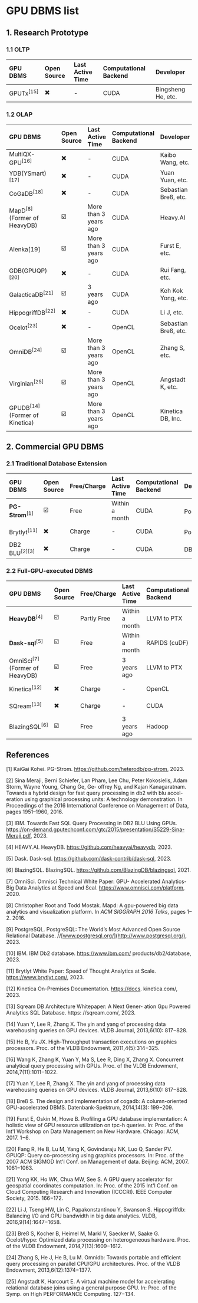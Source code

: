 # GPU DBMS list

## 1. Research Prototype

### 1.1 OLTP

| GPU DBMS   | Open Source | Last Active Time | Computational Backend | Developer          |
| :--------- | :---------- | :--------------- | :-------------------- | :----------------- |
| GPUTx<sup>\[15] | ✖️          | -                | CUDA                  | Bingsheng He, etc. |

### 1.2 OLAP

| GPU DBMS                             | Open Source | Last Active Time      | Computational Backend | Developer            |
| :----------------------------------- | :---------- | :-------------------- | :-------------------- | :------------------- |
| MultiQX-GPU<sup>\[16]                     | ✖️          | -                     | CUDA                  | Kaibo Wang, etc.     |
| YDB(YSmart)<sup>\[17]                     | ✖️          | -                     | CUDA                  | Yuan Yuan, etc.      |
| CoGaDB<sup>\[18]                          | ✖️          | -                     | CUDA                  | Sebastian Breß, etc. |
| MapD<sup>\[8]</sup> (Former of HeavyDB)    | ☑️          | More than 3 years ago | CUDA                  | Heavy.AI             |
| Alenka\[19]                          | ☑️          | More than 3 years ago | CUDA                  | Furst E, etc.        |
| GDB(GPUQP)<sup>\[20]                      | ✖️          | -                     | CUDA                  | Rui Fang, etc.       |
| GalacticaDB<sup>\[21]                     | ☑️          | 3 years ago           | CUDA                  | Keh Kok Yong, etc.   |
| HippogriffDB<sup>\[22]                    | ✖️          | -                     | CUDA                  | Li J, etc.           |
| Ocelot<sup>\[23]                          | ✖️          | -                     | OpenCL                | Sebastian Breß, etc. |
| OmniDB<sup>\[24]                          | ☑️          | More than 3 years ago | OpenCL                | Zhang S, etc.        |
| Virginian<sup>\[25]                       | ☑️          | More than 3 years ago | OpenCL                | Angstadt K, etc.     |
| GPUDB<sup>\[14]</sup>(Former of Kinetica) | ☑️          | More than 3 years ago | OpenCL                | Kinetica DB, Inc.    |

## 2. Commercial GPU DBMS

### 2.1 Traditional Database Extension

| GPU DBMS              | Open Source | Free/Charge | Last Active Time | Computational Backend | Derived From    | Developer      |
| :-------------------- | :---------- | :---------- | :--------------- | :-------------------- | :-------------- | :------------- |
| **PG-Strom**<sup>\[1] | ☑️          | Free        | Within a month   | CUDA                  | PostgresSQL<sup>\[9] | HeteroDB, Inc. |
| Brytlyt<sup>\[11]     | ✖️          | Charge      | -                | CUDA                  | PostgresSQL<sup>\[9] | Brytlyt, Inc.  |
| DB2 BLU<sup>\[2]\[3]  | ✖️          | Charge      | -                | CUDA                  | DB2<sup>\[10]   | IBM, Inc.      |

### 2.2 Full-GPU-executed DBMS&#x20;

| GPU DBMS                             | Open Source | Free/Charge | Last Active Time | Computational Backend | Developer           |
| :----------------------------------- | :---------- | :---------- | :--------------- | :-------------------- | :------------------ |
| **HeavyDB**<sup>\[4]                 | ☑️          | Partly Free | Within a month   | LLVM to PTX           | Heavy.AI            |
| **Dask-sql**<sup>\[5]                | ☑️          | Free        | Within a month   | RAPIDS (cuDF)         | Dask, Inc.          |
| OmniSci<sup>\[7]</sup> (Former of HeavyDB) | ☑️          | Free        | 3 years ago      | LLVM to PTX           | Heavy.AI            |
| Kinetica<sup>\[12]                   | ✖️          | Charge      | -                | OpenCL                | Kinetica DB, Inc.   |
| SQream<sup>\[13]                     | ✖️          | Charge      | -                | CUDA                  | SQream Technologies |
| BlazingSQL<sup>\[6]                  | ☑️          | Free        | 3 years ago      | Hadoop                | BlazingDB           |

## References

\[1] KaiGai Kohei. PG-Strom. <https://github.com/heterodb/pg-strom>, 2023.

\[2] Sina Meraji, Berni Schiefer, Lan Pham, Lee Chu, Peter Kokosielis, Adam Storm, Wayne Young, Chang Ge, Ge- offrey Ng, and Kajan Kanagaratnam. Towards a hybrid design for fast query processing in db2 with blu accel- eration using graphical processing units: A technology demonstration. In Proceedings of the 2016 International Conference on Management of Data, pages 1951–1960, 2016.

\[3] IBM. Towards Fast SQL Query Processing in DB2 BLU Using GPUs. <https://on-demand.gputechconf.com/gtc/2015/presentation/S5229-Sina-Meraji.pdf>, 2023.

\[4] HEAVY.AI. HeavyDB. <https://github.com/heavyai/heavydb>, 2023.

\[5] Dask. Dask-sql. <https://github.com/dask-contrib/dask-sql>, 2023.

\[6] BlazingSQL. BlazingSQL. <https://github.com/BlazingDB/blazingsql>, 2021.

\[7] OmniSci. Omnisci Technical White Paper: GPU- Accelerated Analytics-Big Data Analytics at Speed and Scal. <https://www.omnisci.com/platform>, 2020.

\[8] Christopher Root and Todd Mostak. Mapd: A gpu-powered big data analytics and visualization platform. In *ACM SIGGRAPH 2016 Talks*, pages 1–2. 2016.

\[9] PostgreSQL. PostgreSQL: The World’s Most Advanced Open Source Relational Database. //[www.postgresql.org/](http://www.postgresql.org/), 2023.

\[10] IBM. IBM Db2 database. <https://www.ibm.com/> products/db2/database, 2023.

\[11] Brytlyt White Paper: Speed of Thought Analytics at Scale. <https://www.brytlyt.com/>, 2023.

\[12] Kinetica On-Premises Documentation. <https://docs>. kinetica.com/, 2023.

\[13] Sqream DB Architecture Whitepaper: A Next Gener- ation Gpu Powered Analytics SQL Database. https: //sqream.com/, 2023.

\[14] Yuan Y, Lee R, Zhang X. The yin and yang of processing data warehousing queries on GPU devices. VLDB Journal, 2013,6(10): 817−828.

\[15] He B, Yu JX. High-Throughput transaction executions on graphics processors. Proc. of the VLDB Endowment, 2011,4(5):314−325.

\[16] Wang K, Zhang K, Yuan Y, Ma S, Lee R, Ding X, Zhang X. Concurrent analytical query processing with GPUs. Proc. of the VLDB Endowment, 2014,7(11):1011−1022.&#x20;

\[17] Yuan Y, Lee R, Zhang X. The yin and yang of processing data warehousing queries on GPU devices. VLDB Journal, 2013,6(10): 817−828.&#x20;

\[18] Breß S. The design and implementation of cogadb: A column-oriented GPU-accelerated DBMS. Datenbank-Spektrum, 2014,14(3): 199−209.

\[19] Furst E, Oskin M, Howe B. Profiling a GPU database implementation: A holistic view of GPU resource utilization on tpc-h queries. In: Proc. of the Int'l Workshop on Data Management on New Hardware. Chicago: ACM, 2017. 1−6.

\[20] Fang R, He B, Lu M, Yang K, Govindaraju NK, Luo Q, Sander PV. GPUQP: Query co-processing using graphics processors. In: Proc. of the 2007 ACM SIGMOD Int'l Conf. on Management of data. Beijing: ACM, 2007. 1061−1063.

\[21] Yong KK, Ho WK, Chua MW, See S. A GPU query accelerator for geospatial coordinates computation. In: Proc. of the 2015 Int'l Conf. on Cloud Computing Research and Innovation (ICCCRI). IEEE Computer Society, 2015. 166−172.

\[22] Li J, Tseng HW, Lin C, Papakonstantinou Y, Swanson S. Hippogriffdb: Balancing I/O and GPU bandwidth in big data analytics. VLDB, 2016,9(14):1647−1658.

\[23] Breß S, Kocher B, Heimel M, Markl V, Saecker M, Saake G. Ocelot/hype: Optimized data processing on heterogeneous hardware. Proc. of the VLDB Endowment, 2014,7(13):1609−1612.

\[24] Zhang S, He J, He B, Lu M. Omnidb: Towards portable and efficient query processing on parallel CPU/GPU architectures. Proc. of the VLDB Endowment, 2013,6(12):1374−1377.&#x20;

\[25] Angstadt K, Harcourt E. A virtual machine model for accelerating relational database joins using a general purpose GPU. In: Proc. of the Symp. on High PERFORMANCE Computing. 127−134.&#x20;


